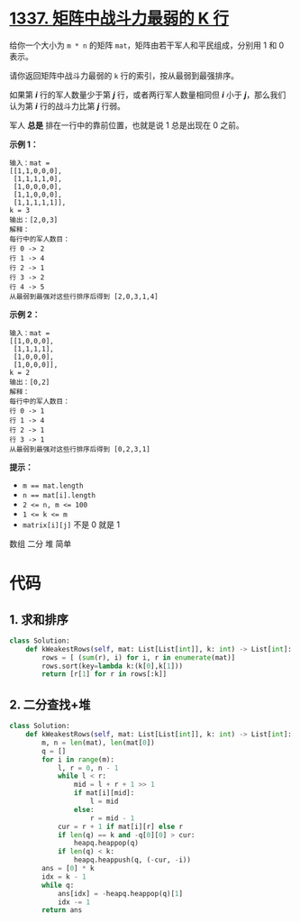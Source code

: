 <!--
 * @Description: 
 * @Autor: Au3C2
 * @Date: 2021-08-01 13:11:36
 * @LastEditors: Au3C2
 * @LastEditTime: 2021-08-01 13:11:37
-->
# [1337. 矩阵中战斗力最弱的 K 行](https://leetcode-cn.com/problems/the-k-weakest-rows-in-a-matrix/)

给你一个大小为 `m * n` 的矩阵 `mat`，矩阵由若干军人和平民组成，分别用 1 和 0 表示。

请你返回矩阵中战斗力最弱的 `k` 行的索引，按从最弱到最强排序。

如果第 ***i*** 行的军人数量少于第 ***j*** 行，或者两行军人数量相同但 ***i*** 小于 ***j***，那么我们认为第 ***i*** 行的战斗力比第 ***j*** 行弱。

军人 **总是** 排在一行中的靠前位置，也就是说 1 总是出现在 0 之前。

 

**示例 1：**

```
输入：mat = 
[[1,1,0,0,0],
 [1,1,1,1,0],
 [1,0,0,0,0],
 [1,1,0,0,0],
 [1,1,1,1,1]], 
k = 3
输出：[2,0,3]
解释：
每行中的军人数目：
行 0 -> 2 
行 1 -> 4 
行 2 -> 1 
行 3 -> 2 
行 4 -> 5 
从最弱到最强对这些行排序后得到 [2,0,3,1,4]
```

**示例 2：**

```
输入：mat = 
[[1,0,0,0],
 [1,1,1,1],
 [1,0,0,0],
 [1,0,0,0]], 
k = 2
输出：[0,2]
解释： 
每行中的军人数目：
行 0 -> 1 
行 1 -> 4 
行 2 -> 1 
行 3 -> 1 
从最弱到最强对这些行排序后得到 [0,2,3,1]
```

 

**提示：**

-   `m == mat.length`
-   `n == mat[i].length`
-   `2 <= n, m <= 100`
-   `1 <= k <= m`
-   `matrix[i][j]` 不是 0 就是 1

数组 二分 堆 简单

# 代码

## 1. 求和排序

```python
class Solution:
    def kWeakestRows(self, mat: List[List[int]], k: int) -> List[int]:
        rows = [ (sum(r), i) for i, r in enumerate(mat)]
        rows.sort(key=lambda k:(k[0],k[1]))
        return [r[1] for r in rows[:k]]
```

## 2. 二分查找+堆

```python
class Solution:
    def kWeakestRows(self, mat: List[List[int]], k: int) -> List[int]:
        m, n = len(mat), len(mat[0])
        q = []
        for i in range(m):
            l, r = 0, n - 1
            while l < r:
                mid = l + r + 1 >> 1
                if mat[i][mid]:
                    l = mid
                else:
                    r = mid - 1
            cur = r + 1 if mat[i][r] else r
            if len(q) == k and -q[0][0] > cur:
                heapq.heappop(q)
            if len(q) < k:
                heapq.heappush(q, (-cur, -i))
        ans = [0] * k
        idx = k - 1
        while q:
            ans[idx] = -heapq.heappop(q)[1]
            idx -= 1
        return ans
```

